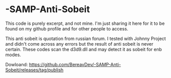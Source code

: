 # -SAMP-Anti-Sobeit
This code is purely excerpt, and not mine. I'm just sharing it here for it to be found on my github profile and for other people to access.

This anti sobeit is quotation from russian forum. I tested with Johnny Project and didn't come across any errors but the result of anti sobeit is never certain. These codes scan the d3d9.dll and may detect it as sobeit for enb modes. 

Dowloand: https://github.com/BereavDev/-SAMP-Anti-Sobeit/releases/tag/publish
